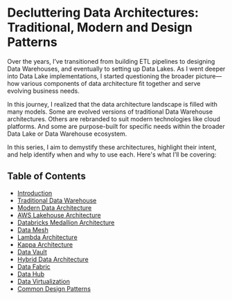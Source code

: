 # Decluttering Data Architectures: Traditional, Modern and Design Patterns
Over the years, I’ve transitioned from building ETL pipelines to designing Data Warehouses, and eventually to setting up Data Lakes. As I went deeper into Data Lake implementations, I started questioning the broader picture—how various components of data architecture fit together and serve evolving business needs.

In this journey, I realized that the data architecture landscape is filled with many models. Some are evolved versions of traditional Data Warehouse architectures. Others are rebranded to suit modern technologies like cloud platforms. And some are purpose-built for specific needs within the broader Data Lake or Data Warehouse ecosystem.

In this series, I aim to demystify these architectures, highlight their intent, and help identify when and why to use each. Here's what I’ll be covering:

## Table of Contents

- [Introduction](docs/chapter01_introduction.md)
- [Traditional Data Warehouse](docs/chapter02_traditional_dw.md)
- [Modern Data Architecture](docs/chapter03_modern_data_architecture.md)
- [AWS Lakehouse Architecture](docs/chapter04_aws_lakehouse.md)
- [Databricks Medallion Architecture](docs/chapter05_databricks_medallion.md)
- [Data Mesh](docs/chapter06_data_mesh.md)
- [Lambda Architecture](docs/chapter07_lambda_architecture.md)
- [Kappa Architecture](docs/chapter08_kappa_architecture.md)
- [Data Vault](docs/chapter09_data_valut.md)
- [Hybrid Data Architecture](docs/chapter10_hybrid.md)
- [Data Fabric](docs/docs/chapter11_data_fabric.md)
- [Data Hub](docs/chapter12_data_hub.md)
- [Data Virtualization](docs/chapter13_data_virtualization.md)
- [Common Design Patterns](docs/chapter14_common_design_patterns.md)
